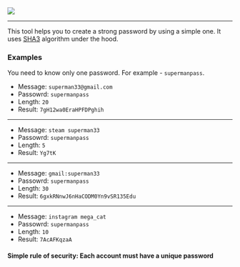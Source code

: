 <a href="https://yarikleto.github.io/Password-creator/dist/" target="_blank">
<img src="https://i.ibb.co/QKqzprq/Screenshot-2020-11-25-at-02-04-09.png"/>
</a>

---

This tool helps you to create a strong password by using a simple one.
It uses [SHA3](https://en.wikipedia.org/wiki/SHA-3) algorithm under the hood.


### Examples

You need to know only one password. For example - `supermanpass`.

- Message: `superman33@gmail.com`
- Passowrd: `supermanpass`
- Length: `20`
- Result: `7gH12wa0EraHPFDPghih`
---
- Message: `steam superman33`
- Passowrd: `supermanpass`
- Length: `5`
- Result: `Yg7tK`
---
- Message: `gmail:superman33`
- Passowrd: `supermanpass`
- Length: `30`
- Result: `6gxkRNnwJ6nHaCODM0Yn9vSR135Edu`
---
- Message: `instagram mega_cat`
- Passowrd: `supermanpass`
- Length: `10`
- Result: `7AcAFKqzaA`

#### Simple rule of security: Each account must have a unique password
